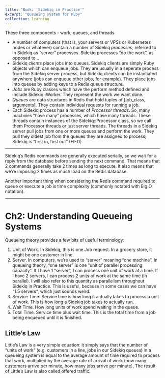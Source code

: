 ```yaml
---
title: "Book: 'Sidekiq in Practice'"
excerpt: "Queueing system for Ruby"
collection: learning
---
```


These three components - work, queues, and threads

- A number of computers (that is, your servers or VPSs or Kubernetes nodes or whatever) contain a number of Sidekiq _processes_, referred to in Sidekiq as “server” processes. Sidekiq processes “do the work”, as opposed to...
- Sidekiq _clients_ place jobs into queues. Sidekiq clients are simply Ruby objects which can enqueue jobs. They are usually in a seperate process from the Sidekiq server process, but Sidekiq clients can be instantiated anywhere (jobs can enqueue other jobs, for example). They place jobs into queues by adding keys to a Redis queue structure.
- _Jobs_ are Ruby classes which have the perform method defined and include Sidekiq::Worker. They represent the work we want done.
- _Queues_ are data structures in Redis that hold tuples of [job_class, arguments]. They contain individual requests for running a job.
- Each Sidekiq process has a number of _Processor threads_. So, many machines “have many” processes, which have many threads. These threads contain instances of the Sidekiq::Processor class, so we call them Processor threads or just server threads. The threads in a Sidekiq server pull jobs from one or more queues and perform the work. They pull they oldest job from the queues they are assigned to process; Sidekiq is “first in, first out” (FIFO).

---

Sidekiq’s Redis commands are generally executed serially, so we wait for a reply from the database before sending the next command. That means that 2 commands generally take 2 times as long to execute. It also means that we’re imposing 2 times as much load on the Redis database.

Another important thing when considering the Redis command required to queue or execute a job is time complexity (commonly notated with Big O notation). 

---

# Ch2: Understanding Queueing Systems

Queueing theory provides a few bits of useful terminology:
1. Unit of Work. In Sidekiq, this is one Job request. In a grocery store, it might be one customer in line.
2. Server. In computers, we’re used to “server” meaning “one machine”. In queueing theory, “one server” is one “unit of parallel processing capacity”. If I have 1 “server”, I can process one unit of work at a time. If I have 2 servers, I can process 2 units of work at the same time (in parallel). I will also refer to this quantity as parallelism throughout Sidekiq in Practice. This is useful, because in some cases we can have “1.5 servers”, which just sounds weird.
3. Service Time. Service time is how long it actually takes to process a unit of work. This is how long a Sidekiq job takes to actually run.
4. Wait Time. How long units of work spend waiting in the queue.
5. Total Time. Service time plus wait time. This is the total time from a job being enqueued until it is finished.

## Little’s Law
Little’s Law is a very simple equation: it simply says that the number of “units of work” (e.g. customers in a line, jobs in our Sidekiq queues) in a queueing system is equal to the average amount of time required to process that work, multiplied by the average rate of arrival of work (how many customers arrive per minute, how many jobs arrive per minute).
The result of Little’s Law is also called offered traffic.
